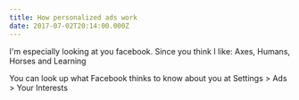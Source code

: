 ```yaml
---
title: How personalized ads work
date: 2017-07-02T20:14:00.000Z
---
```


I'm especially looking at you facebook. Since you think I like: Axes, Humans, Horses and Learning

<section class="hidden" aria-description="Hidden text" tabindex="0">
You can look up what Facebook thinks to know about you at Settings > Ads > Your Interests
</section>